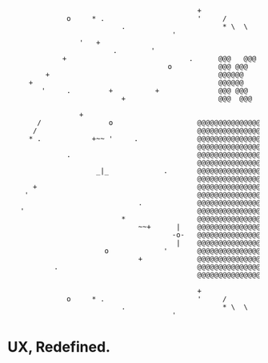 <div align="left">
  
<pre align="left">    
                                                                                                 '                                          
                                             +                o                     '   .                     '       * '                            .                      /             _..                                                  
              o     * .                      '     /            '`-. `.                     |                          
                           .                       * \  \           _|_    --o--        '               
                                       '                             |  |            |       |                          
                 '   +                                         @@@@@@@@@@@@@@@@@@@@@@@@@@@@@@@@@@@@                            
                         .        '                            @@@@@@@@@@@@@@@@@@@@@@@@@@@@@@@@@@@@                            
             +                             .      @@@   @@@    @@@@@@@@@@@@@@@@@@@@@@@@@@@@@@@@@@@@                            
                                      o           @@@ @@@      @@@@@@@@@@@@@@@@@@@@@@@@@@@@@@@@@@@@           +                
         +                                        @@@@@@       @@@@@@@@@@@@@@@@@@@@@@@@@@@@@@@@@@@@                            
     +                                            @@@@@@       @@@@@@@@@@@@@@@@@@@@@@@@@@@@@@@@@@@@                            
        '     .         +          +              @@@ @@@      @@@@@@@@@@@@@@@@@@@@@@@@@@@@@@@@@@@@                            
                           +                      @@@  @@@     @@@@@@@@@@@@@@@@@@@@@@@@@@@@@@@@@@@@|         '                
                                                               @@@@@@@@@@@@@@@@@@@@@@@@@@@@@@@@@@@@-+-                          
                 +                                             @@@@@@@@@@@@@@@@@@@@@@@@@@@@@@@@@@@@|           .              
       /                o                    @@@@@@@@@@@@@@@@@@                  @@@@@@@@@@@@@@@@@@'                      
      /                                      @@@@@@@@@@@@@@@@@@                  @@@@@@@@@@@@@@@@@@+                |     
     * .            +~~ '     .              @@@@@@@@@@@@@@@@@@      @@@@@@@     @@@@@@@@@@@@@@@@@@  o                 - o -   
                                             @@@@@@@@@@@@@@@@@@      @@@@@@@     @@@@@@@@@@@@@@@@@@* |     
              .                              @@@@@@@@@@@@@@@@@@      @@          @@@@@@@@@@@@@@@@@@             '     \      
                                             @@@@@@@@@@@@@@@@@@      @@@@@@      @@@@@@@@@@@@@@@@@@            '        \     
                     _|_             .       @@@@@@@@@@@@@@@@@@      @@          @@@@@@@@@@@@@@@@@@     .               * +~~                  |                                       					     
                                             @@@@@@@@@@@@@@@@@@      @@          @@@@@@@@@@@@@@@@@@             .          
      +                                      @@@@@@@@@@@@@@@@@@                  @@@@@@@@@@@@@@@@@@ .                      
    '                                        @@@@@@@@@@@@@@@@@@                  @@@@@@@@@@@@@@@@@@           o             
                               .             @@@@@@@@@@@@@@@@@@@@@@@@@@@@@@@@@@@@                                         
   '                                         @@@@@@@@@@@@@@@@@@@@@@@@@@@@@@@@@@@@                                    o 
                           *                 @@@@@@@@@@@@@@@@@@@@@@@@@@@@@@@@@@@@      @@@@@@                            
                               ~~+      |    @@@@@@@@@@@@@@@@@@@@@@@@@@@@@@@@@@@@    @@@  @@@               ':.          
                                       -o-   @@@@@@@@@@@@@@@@@@@@@@@@@@@@@@@@@@@@     @@@@@            +    _|_ '::._      
                                        |    @@@@@@@@@@@@@@@@@@@@@@@@@@@@@@@@@@@@       @@@@                 |  '._) '   
                       o             '       @@@@@@@@@@@@@@@@@@@@@@@@@@@@@@@@@@@@     @@@@@@@@           o        o         
                               +             @@@@@@@@@@@@@@@@@@@@@@@@@@@@@@@@@@@@       @@@@                                 
           .                                 @@@@@@@@@@@@@@@@@@@@@@@@@@@@@@@@@@@@                                           
                                             @@@@@@@@@@@@@@@@@@@@@@@@@@@@@@@@@@@@
                                                                                                 '                                          
                                             +                o                     '   .                     '       * '                            .                      /             _..                                                  
              o     * .                      '     /            '`-. `.                     |                          
                           .                       * \  \           _|_    --o--        '               
                                       '                             |  |            |       |                            
</pre>
# UX, Redefined.
